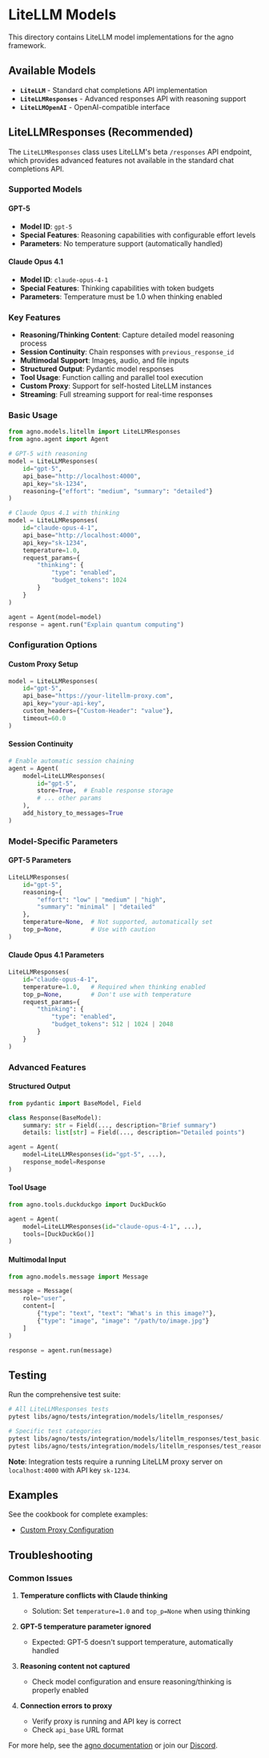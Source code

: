 # LiteLLM Models

This directory contains LiteLLM model implementations for the agno framework.

## Available Models

- **`LiteLLM`** - Standard chat completions API implementation
- **`LiteLLMResponses`** - Advanced responses API with reasoning support
- **`LiteLLMOpenAI`** - OpenAI-compatible interface

## LiteLLMResponses (Recommended)

The `LiteLLMResponses` class uses LiteLLM's beta `/responses` API endpoint, which provides advanced features not available in the standard chat completions API.

### Supported Models

#### GPT-5
- **Model ID**: `gpt-5`
- **Special Features**: Reasoning capabilities with configurable effort levels
- **Parameters**: No temperature support (automatically handled)

#### Claude Opus 4.1
- **Model ID**: `claude-opus-4-1`
- **Special Features**: Thinking capabilities with token budgets
- **Parameters**: Temperature must be 1.0 when thinking enabled

### Key Features

- **Reasoning/Thinking Content**: Capture detailed model reasoning process
- **Session Continuity**: Chain responses with `previous_response_id`
- **Multimodal Support**: Images, audio, and file inputs
- **Structured Output**: Pydantic model responses
- **Tool Usage**: Function calling and parallel tool execution
- **Custom Proxy**: Support for self-hosted LiteLLM instances
- **Streaming**: Full streaming support for real-time responses

### Basic Usage

```python
from agno.models.litellm import LiteLLMResponses
from agno.agent import Agent

# GPT-5 with reasoning
model = LiteLLMResponses(
    id="gpt-5",
    api_base="http://localhost:4000",
    api_key="sk-1234",
    reasoning={"effort": "medium", "summary": "detailed"}
)

# Claude Opus 4.1 with thinking
model = LiteLLMResponses(
    id="claude-opus-4-1",
    api_base="http://localhost:4000", 
    api_key="sk-1234",
    temperature=1.0,
    request_params={
        "thinking": {
            "type": "enabled",
            "budget_tokens": 1024
        }
    }
)

agent = Agent(model=model)
response = agent.run("Explain quantum computing")
```

### Configuration Options

#### Custom Proxy Setup
```python
model = LiteLLMResponses(
    id="gpt-5",
    api_base="https://your-litellm-proxy.com",
    api_key="your-api-key",
    custom_headers={"Custom-Header": "value"},
    timeout=60.0
)
```

#### Session Continuity
```python
# Enable automatic session chaining
agent = Agent(
    model=LiteLLMResponses(
        id="gpt-5",
        store=True,  # Enable response storage
        # ... other params
    ),
    add_history_to_messages=True
)
```

### Model-Specific Parameters

#### GPT-5 Parameters
```python
LiteLLMResponses(
    id="gpt-5",
    reasoning={
        "effort": "low" | "medium" | "high",
        "summary": "minimal" | "detailed"
    },
    temperature=None,  # Not supported, automatically set
    top_p=None,        # Use with caution
)
```

#### Claude Opus 4.1 Parameters
```python
LiteLLMResponses(
    id="claude-opus-4-1",
    temperature=1.0,   # Required when thinking enabled
    top_p=None,        # Don't use with temperature
    request_params={
        "thinking": {
            "type": "enabled",
            "budget_tokens": 512 | 1024 | 2048
        }
    }
)
```

### Advanced Features

#### Structured Output
```python
from pydantic import BaseModel, Field

class Response(BaseModel):
    summary: str = Field(..., description="Brief summary")
    details: list[str] = Field(..., description="Detailed points")

agent = Agent(
    model=LiteLLMResponses(id="gpt-5", ...),
    response_model=Response
)
```

#### Tool Usage
```python
from agno.tools.duckduckgo import DuckDuckGo

agent = Agent(
    model=LiteLLMResponses(id="claude-opus-4-1", ...),
    tools=[DuckDuckGo()]
)
```

#### Multimodal Input
```python
from agno.models.message import Message

message = Message(
    role="user",
    content=[
        {"type": "text", "text": "What's in this image?"},
        {"type": "image", "image": "/path/to/image.jpg"}
    ]
)

response = agent.run(message)
```

## Testing

Run the comprehensive test suite:

```bash
# All LiteLLMResponses tests
pytest libs/agno/tests/integration/models/litellm_responses/

# Specific test categories
pytest libs/agno/tests/integration/models/litellm_responses/test_basic.py
pytest libs/agno/tests/integration/models/litellm_responses/test_reasoning_content.py
```

**Note**: Integration tests require a running LiteLLM proxy server on `localhost:4000` with API key `sk-1234`.

## Examples

See the cookbook for complete examples:
- [Custom Proxy Configuration](../../../../cookbook/models/litellm/responses_custom_proxy.py)

## Troubleshooting

### Common Issues

1. **Temperature conflicts with Claude thinking**
   - Solution: Set `temperature=1.0` and `top_p=None` when using thinking

2. **GPT-5 temperature parameter ignored**
   - Expected: GPT-5 doesn't support temperature, automatically handled

3. **Reasoning content not captured**
   - Check model configuration and ensure reasoning/thinking is properly enabled

4. **Connection errors to proxy**
   - Verify proxy is running and API key is correct
   - Check `api_base` URL format

For more help, see the [agno documentation](https://docs.agno.com) or join our [Discord](https://discord.gg/4MtYHHrgA8).